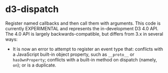 # d3-dispatch

Register named callbacks and then call them with arguments. This code is currently EXPERIMENTAL and represents the in-development D3 4.0 API. The 4.0 API is largely backwards-compatible, but differs from 3.x in several ways:

* It is now an error to attempt to register an event type that: conflicts with a JavaScript built-in object property, such as `__proto__` or `hasOwnProperty`; conflicts with a built-in method on dispatch (namely, `on`); or is a duplicate.
